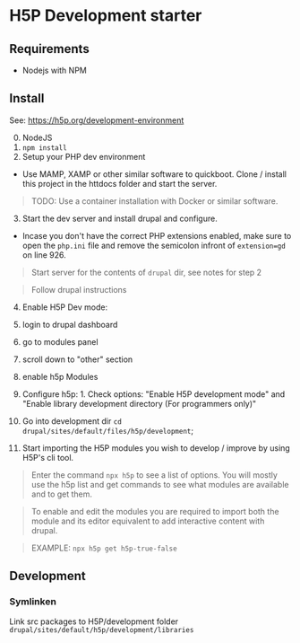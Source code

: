 # H5P Development starter

## Requirements

- Nodejs with NPM

## Install

See: https://h5p.org/development-environment

0. NodeJS
1. `npm install`
2. Setup your PHP dev environment

  - Use MAMP, XAMP or other similar software to quickboot. Clone / install this project in the httdocs folder and start the server.

  > TODO: Use a container installation with Docker or similar software.

3. Start the dev server and install drupal and configure.

  - Incase you don't have the correct PHP extensions enabled, make sure to open the `php.ini` file and remove the semicolon infront of `extension=gd
` on line 926.

  > Start server for the contents of `drupal` dir, see notes for step 2

  > Follow drupal instructions


4. Enable H5P Dev mode:
  1. login to drupal dashboard
  2. go to modules panel
  3. scroll down to "other" section
  4. enable h5p Modules
  5. Configure h5p:
    1. Check options: "Enable H5P development mode" and "Enable library development directory (For programmers only)"

5. Go into development dir `cd drupal/sites/default/files/h5p/development`;

6. Start importing the H5P modules you wish to develop / improve by using H5P's cli tool.

  > Enter the command `npx h5p` to see a list of options. You will mostly use the h5p list and get commands to see what modules are available and to get them.

  > To enable and edit the modules you are required to import both the module and its editor equivalent to add interactive content with drupal.

  > EXAMPLE: `npx h5p get h5p-true-false`




## Development

### Symlinken

Link src packages to H5P/development folder `drupal/sites/default/h5p/development/libraries`
